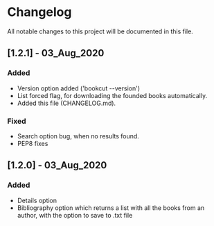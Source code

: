 ﻿# Changelog
All notable changes to this project will be documented in this file.


## [1.2.1] - 03_Aug_2020

### Added
- Version option added ('bookcut --version')
- List forced flag, for downloading the founded books automatically.
- Added this file (CHANGELOG.md).

### Fixed
- Search option bug, when no results found.
- PEP8 fixes

## [1.2.0] - 03_Aug_2020
### Added
- Details option
- Bibliography option which returns a list with all the books from an author, with the option to save to .txt file
